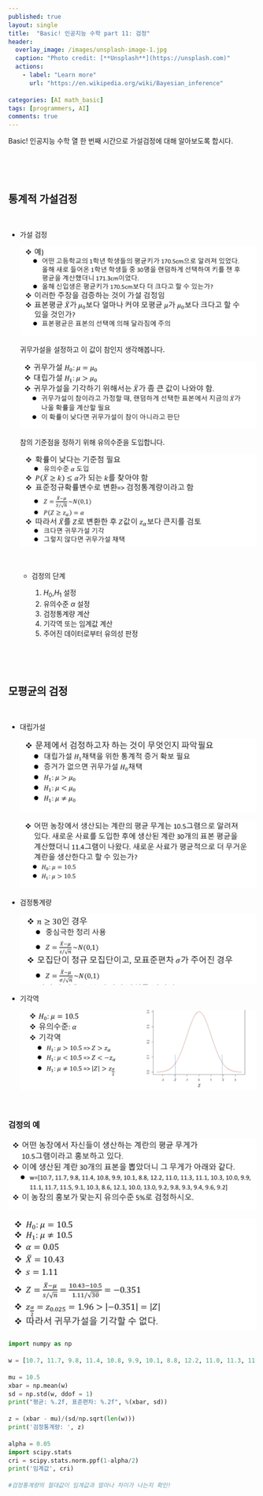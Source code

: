 ```yaml
---
published: true
layout: single
title:  "Basic! 인공지능 수학 part 11: 검정"
header:
  overlay_image: /images/unsplash-image-1.jpg
  caption: "Photo credit: [**Unsplash**](https://unsplash.com)"
  actions:
    - label: "Learn more"
      url: "https://en.wikipedia.org/wiki/Bayesian_inference"
      
categories: [AI math_basic]
tags: [programmers, AI]
comments: true
---
```


Basic! 인공지능 수학 열 한 번째 시간으로 가설검정에 대해 알아보도록 합시다. 

&nbsp;

&nbsp;

## 통계적 가설검정 

&nbsp;

* 가설 검정

    ![](/images/2020-12/hypotest/1.png)  

    귀무가설을 설정하고 이 값이 참인지 생각해봅니다. 

    ![](/images/2020-12/hypotest/2.png)  

    참의 기준점을 정하기 위해 유의수준을 도입합니다.

    ![](/images/2020-12/hypotest/3.png)  

    &nbsp;

    * 검정의 단계
    
        1) $H_0$,$H_1$ 설정
        2) 유의수준 $\alpha$ 설정
        3) 검정통계량 계산
        4) 기각역 또는 임계값 계산
        5) 주어진 데이터로부터 유의성 판정


&nbsp;

&nbsp;

## 모평균의 검정

&nbsp;

* 대립가설 

    ![](/images/2020-12/hypotest/4.png)  

    ![](/images/2020-12/hypotest/5.png)  

* 검정통계량

    ![](/images/2020-12/hypotest/6.png)  

* 기각역 

    ![](/images/2020-12/hypotest/7.png)  

&nbsp;

### 검정의 예

![](/images/2020-12/hypotest/8.png)  

![](/images/2020-12/hypotest/9.png)  

~~~py
import numpy as np

w = [10.7, 11.7, 9.8, 11.4, 10.8, 9.9, 10.1, 8.8, 12.2, 11.0, 11.3, 11.1, 10.3, 10.0, 9.9, 11.1, 11.7, 11.5, 9.1, 10.3, 8.6, 12.1, 10.0, 13.0, 9.2, 9.8, 9.3, 9.4, 9.6, 9.2]

mu = 10.5
xbar = np.mean(w)
sd = np.std(w, ddof = 1)
print("평균: %.2f, 표준편차: %.2f", %(xbar, sd))

z = (xbar - mu)/(sd/np.sqrt(len(w)))
print('검정통계량: ', z)

alpha = 0.05
import scipy.stats
cri = scipy.stats.norm.ppf(1-alpha/2)
print('임계값', cri)

#검정통계량의 절대값이 임계값과 얼마나 차이가 나는지 확인!
~~~




